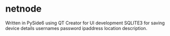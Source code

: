 # netnode
Written in PySide6 using QT Creator for UI development
SQLITE3 for saving device details usernames password ipaddress location description.
